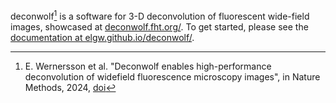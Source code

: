 deconwolf[^1] is a software for 3-D deconvolution of fluorescent
wide-field images, showcased at
[deconwolf.fht.org/](https://deconwolf.fht.org/). To get started,
please see the [documentation at
elgw.github.io/deconwolf/](https://elgw.github.io/deconwolf/).


[^1]: E. Wernersson et al. "Deconwolf enables high-performance
    deconvolution of widefield fluorescence microscopy images", in
    Nature Methods, 2024, [doi](https://doi.org/10.1038/s41592-024-02294-7)
